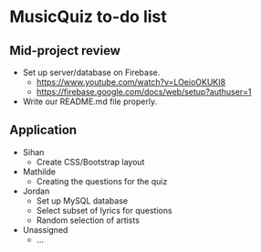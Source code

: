 # MusicQuiz to-do list

## Mid-project review

- Set up server/database on Firebase.
	- https://www.youtube.com/watch?v=LOeioOKUKI8
	- https://firebase.google.com/docs/web/setup?authuser=1
- Write our README.md file properly.


## Application

- Sihan
	- Create CSS/Bootstrap layout
- Mathilde
	- Creating the questions for the quiz
- Jordan
	- Set up MySQL database
	- Select subset of lyrics for questions
	- Random selection of artists
- Unassigned
	- ...
